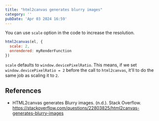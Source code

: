 ```yaml
---
title: "html2canvas generates blurry images"
category: ''
pubDate: 'Apr 03 2024 16:59'
---
```


You can use `scale` option in the code to increase the resolution.

```js
html2canvas(el, {
  scale: 2,
  onrendered: myRenderFunction
})
```

`scale` defaults to `window.devicePixelRatio`. This means, if we set `window.devicePixelRatio = 2` before the call to `html2canvas`, it'll to do the same job as scaling it to `2`.



## References
- HTML2canvas generates Blurry images. (n.d.). Stack Overflow. https://stackoverflow.com/questions/22803825/html2canvas-generates-blurry-images